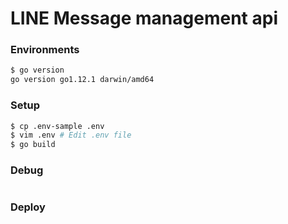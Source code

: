 # LINE Message management api

### Environments

```bash
$ go version
go version go1.12.1 darwin/amd64
```

### Setup
```bash
$ cp .env-sample .env
$ vim .env # Edit .env file
$ go build
```

### Debug
```bash
```

### Deploy
```bash
```
